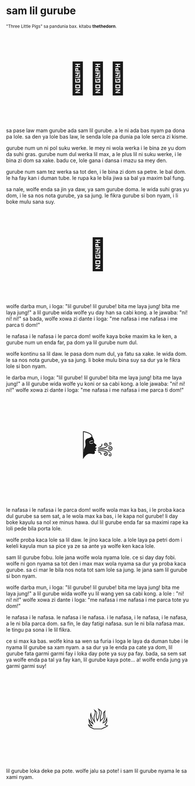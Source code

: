 # sam lil gurube

<small>"Three Little Pigs" sa pandunia bax. kitabu **thethedorn**.</small>

<p style="font-size:6em;text-align:center;">🐷🐷🐷</p>

sa pase law mam gurube ada sam lil gurube. a le ni ada bas nyam pa
dona pa lole. sa den ya lole bas law, le senda lole pa dunia pa
lole serca zi kisme.

gurube num un ni pol suku werke. le mey ni wola werka i le bina ze
yu dom da suhi gras. gurube num dul werka lil max, a le plus lil ni
suku werke, i le bina zi dom sa xake. badu ce, lole gana i dansa
i mazu sa mey den.

gurube num sam tez werka sa tot den, i le bina zi dom sa petre. le
bal dom. le ha fay kan i duman tube. le rupa ka le bila jiwa sa bal
ya maxim bal fung.

sa nale, wolfe enda sa jin ya daw, ya sam gurube doma. le wida suhi
gras yu dom, i le sa nos nota gurube, ya sa jung. le fikra gurube si
bon nyam, i li boke mulu sana suy.

<p style="font-size:6em;text-align:center;">🐺</p>

wolfe darba mun, i loga: "lil gurube! lil gurube! bita me laya jung!
bita me laya jung!" a lil gurube wida wolfe yu day han sa cabi kong.
a le jawaba: "ni! ni! ni!" sa bada, wolfe xowa zi dante i loga:
"me nafasa i me nafasa i me parca ti dom!"

le nafasa i le nafasa i le parca dom! wolfe kaya boke maxim ka le
ken, a gurube num un enda far, pa dom ya lil gurube num dul.

wolfe kontinu sa lil daw. le pasa dom num dul, ya fatu sa xake. le
wida dom. le sa nos nota gurube, ya sa jung. li boke mulu bina suy
sa dur ya le fikra lole si bon nyam.

le darba mun, i loga: "lil gurube! lil gurube! bita me laya jung!
bita me laya jung!" a lil gurube wida wolfe yu koni or sa cabi kong.
a lole jawaba: "ni! ni! ni!" wolfe xowa zi dante i loga: "me
nafasa i me nafasa i me parca ti dom!"

<p style="font-size:6em;text-align:center;">🌬️</p>

le nafasa i le nafasa i le parca dom! wolfe wola max ka bas, i le
proba kaca dul gurube sa sem sat, a le wola max ka bas, i le kapa nol
gurube! li day boke kayulu sa nol xe minus hawa. dul lil gurube
enda far sa maximi rape ka loli pede bila porta lole.

wolfe proba kaca lole sa lil daw. le jino kaca lole. a lole laya
pa petri dom i keleli kayula mun sa pice ya ze sa ante ya wolfe ken
kaca lole.

sam lil gurube fobu. lole jana wolfe wola nyama lole. ce si day day
fobi. wolfe ni gon nyama sa tot den i max max wola nyama sa dur ya
proba kaca gurube. sa ci mar le bila nos nota tot sam lole sa jung.
le jana sam lil gurube si bon nyam.

wolfe darba mun, i loga: "lil gurube! lil gurube! bita me laya
jung! bita me laya jung!" a lil gurube wida wolfe yu lil wang yen sa
cabi kong. a lole   : "ni! ni! ni!" wolfe xowa zi dante i
loga: "me nafasa i me nafasa i me parca tote yu dom!"

le nafasa i le nafasa. le nafasa i le nafasa. i le nafasa, i le
nafasa, i le nafasa, a le ni bila parca dom. sa fin, le day fatigi
nafasa. sun le ni bila nafasa max. le tingu pa sona i le lil
fikra.

ce si max ka bas. wolfe kina sa wen sa furia i loga le laya da duman
tube i le nyama lil gurube sa xam nyam. a sa dur ya le enda pa cate ya
dom, lil gurube fata garmi garmi fay i loka day pote ya suy pa fay.
bada, sa sem sat ya wolfe enda pa tal ya fay kan, lil gurube kaya
pote... a! wolfe enda jung ya garmi garmi suy!

<p style="font-size:6em;text-align:center;">🔥</p>

lil gurube loka deke pa pote. wolfe jalu sa pote! i sam lil gurube
nyama le sa xami nyam.

